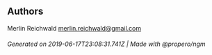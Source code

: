 ## Authors

Merlin Reichwald <merlin.reichwald@gmail.com>

###### Generated on 2019-06-17T23:08:31.741Z | Made with @propero/ngm